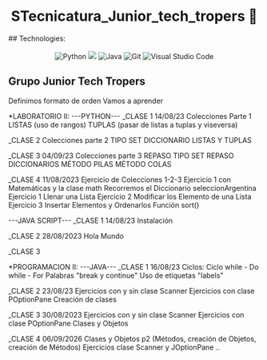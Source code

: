 <div align="center">
<h1 align="center">STecnicatura_Junior_tech_tropers 👋</h1>
</div>
## Technologies:
<div align="center">
  <br>
  <!-- Python --> <img src="https://img.shields.io/badge/Python-FFD43B?style=for-the-badge&logo=python&logoColor=blue" alt="Python">
  <!-- JavaScript --> <img src="https://img.shields.io/badge/JavaScript-323330?style=for-the-badge&logo=javascript&logoColor=F7DF1E">
  <!-- Java -->  <img src="https://img.shields.io/badge/Java-007396?style=for-the-badge&logo=openjdk&logoColor=white&labelColor=007396" alt="Java">
  <!-- GIT --> <img src="https://img.shields.io/badge/Git-F05032?style=for-the-badge&logo=git&logoColor=white" alt="Git">
  <!-- Visual Studio Code--> <img src="https://img.shields.io/badge/Visual%20Studio%20Code-007ACC?style=for-the-badge&logo=visual-studio-code&logoColor=white" alt="Visual Studio Code">
  <br>
</div>

## Grupo Junior Tech Tropers

Definimos formato de orden 
Vamos a aprender


*LABORATORIO II: 
---PYTHON---
_CLASE 1 14/08/23
Colecciones Parte 1
LISTAS (uso de rangos)
TUPLAS (pasar de listas a tuplas y viseversa)

_CLASE 2
Colecciones parte 2
TIPO SET
DICCIONARIO
LISTAS Y TUPLAS

_CLASE 3 04/09/23
Colecciones parte 3
REPASO TIPO SET 
REPASO DICCIONARIOS
MÉTODO PILAS
MÉTODO COLAS

_CLASE 4 11/08/2023
Ejercicio de Colecciones 1-2-3
Ejercicio 1 con Matemáticas y la clase math
Recorremos el Diccionario seleccionArgentina
Ejercicio 1 Llenar una Lista
Ejercicio 2 Modificar los Elemento de una Lista
Ejercicio 3 Insertar Elementos y Ordenarlos Función sort()

---JAVA SCRIPT---
_CLASE 1 14/08/23
Instalación

_CLASE 2 28/08/2023
Hola Mundo

_CLASE 3  

*PROGRAMACION II:
---JAVA---
_CLASE 1 16/08/23
Ciclos:
Ciclo while - Do while - For
Palabras "break y continue"
Uso de etiquetas "labels"

_CLASE 2 23/08/23
Ejercicios con y sin clase Scanner
Ejercicios con clase POptionPane
Creación de clases

_CLASE 3 30/08/2023
Ejercicios con y sin clase Scanner
Ejercicios con clase POptionPane
Clases y Objetos


_CLASE 4 06/09/2026
Clases y Objetos p2
(Métodos, creación de Objetos, creación de Métodos)
Ejercicios clase Scanner y JOptionPane
..